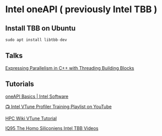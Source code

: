 # Intel oneAPI ( previously Intel TBB )

## Install TBB on Ubuntu 

```cpp
sudo apt install libtbb-dev
```

## Talks

[Expressing Parallelism in C++ with Threading Building Blocks](https://www.youtube.com/watch?v=9Otq_fcUnPE)

## Tutorials 

[oneAPI Basics | Intel Software](https://www.youtube.com/playlist?list=PLg-UKERBljNxsCltpcXU_Haz9xQSCN_SB)

[📺 Intel VTune Profiler Training Playlist on YouTube](https://copilot.microsoft.com/chats/vq4EPXo4R1mEBGkUQULSZ)

[HPC Wiki VTune Tutorial](https://hpc-wiki.info/hpc/Intel_VTune_Tutorial)

[IQ95 The Homo Siliconiens Intel TBB Videos](https://www.youtube.com/playlist?list=PL1_C6uWTeBDHMqioaL1yQ_B0fi7uzxIPB)
